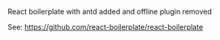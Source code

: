 React boilerplate with antd added and offline plugin removed

See: https://github.com/react-boilerplate/react-boilerplate
